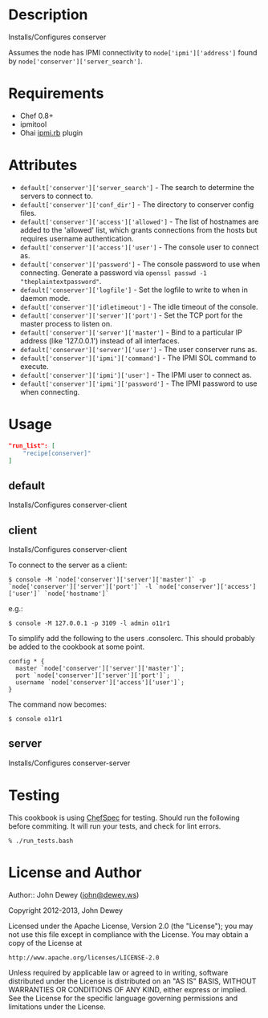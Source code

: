 Description
===========

Installs/Configures conserver

Assumes the node has IPMI connectivity to `node['ipmi']['address']` found by `node['conserver']['server_search']`.

Requirements
============

* Chef 0.8+
* ipmitool
* Ohai [ipmi.rb](https://bitbucket.org/retr0h/ohai/src) plugin

Attributes
==========

* `default['conserver']['server_search']` - The search to determine the servers to connect to. 
* `default['conserver']['conf_dir']` - The directory to conserver config files.
* `default['conserver']['access']['allowed']` - The list of hostnames are added to the 'allowed' list, which grants connections from the hosts but requires username authentication.
* `default['conserver']['access']['user']` - The console user to connect as.
* `default['conserver']['password']` - The console password to use when connecting.  Generate a password via `openssl passwd -1 "theplaintextpassword"`.
* `default['conserver']['logfile']` - Set the logfile to write to when in daemon mode.
* `default['conserver']['idletimeout']` - The idle timeout of the console.
* `default['conserver']['server']['port']` - Set the TCP port for the master process to listen on.
* `default['conserver']['server']['master']` - Bind to a particular IP address (like '127.0.0.1') instead of all interfaces.
* `default['conserver']['server']['user']` - The user conserver runs as.
* `default['conserver']['ipmi']['command']` - The IPMI SOL command to execute.
* `default['conserver']['ipmi']['user']` - The IPMI user to connect as.
* `default['conserver']['ipmi']['password']` - The IPMI password to use when connecting.

Usage
=====

```json
"run_list": [
    "recipe[conserver]"
]
```

default
----

Installs/Configures conserver-client

client
----

Installs/Configures conserver-client

To connect to the server as a client:

    $ console -M `node['conserver']['server']['master']` -p `node['conserver']['server']['port']` -l `node['conserver']['access']['user']` `node['hostname']`

e.g.:

    $ console -M 127.0.0.1 -p 3109 -l admin o11r1

To simplify add the following to the users .consolerc.  This should probably be added
to the cookbook at some point.

    config * {
      master `node['conserver']['server']['master']`;
      port `node['conserver']['server']['port']`;
      username `node['conserver']['access']['user']`;
    }

The command now becomes:

    $ console o11r1

server
----

Installs/Configures conserver-server

Testing
=====

This cookbook is using [ChefSpec](https://github.com/acrmp/chefspec) for
testing.  Should run the following before commiting.  It will run your tests,
and check for lint errors.

    % ./run_tests.bash

License and Author
==================

Author:: John Dewey (<john@dewey.ws>)

Copyright 2012-2013, John Dewey

Licensed under the Apache License, Version 2.0 (the "License");
you may not use this file except in compliance with the License.
You may obtain a copy of the License at

    http://www.apache.org/licenses/LICENSE-2.0

Unless required by applicable law or agreed to in writing, software
distributed under the License is distributed on an "AS IS" BASIS,
WITHOUT WARRANTIES OR CONDITIONS OF ANY KIND, either express or implied.
See the License for the specific language governing permissions and
limitations under the License.
